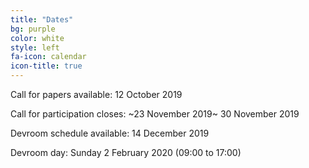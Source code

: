 ```yaml
---
title: "Dates"
bg: purple
color: white
style: left
fa-icon: calendar
icon-title: true
---
```


Call for papers available: 12 October 2019

Call for participation closes: ~23 November 2019~ 30 November 2019

Devroom schedule available: 14 December 2019

Devroom day: Sunday 2 February 2020 (09:00 to 17:00)
